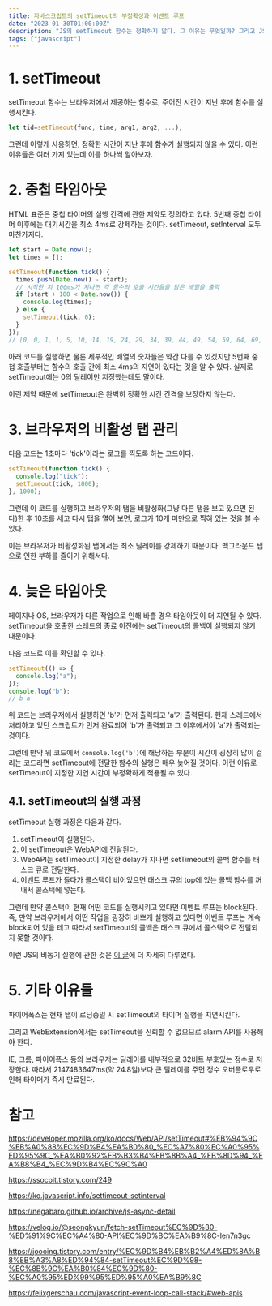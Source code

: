 ```yaml
---
title: 자바스크립트의 setTimeout의 부정확성과 이벤트 루프
date: "2023-01-30T01:00:00Z"
description: "JS의 setTimeout 함수는 정확하지 않다. 그 이유는 무엇일까? 그리고 JS의 작동방식을 깊이 알아보기"
tags: ["javascript"]
---
```


# 1. setTimeout

setTimeout 함수는 브라우저에서 제공하는 함수로, 주어진 시간이 지난 후에 함수를 실행시킨다.

```js
let tid=setTimeout(func, time, arg1, arg2, ...);
```

그런데 이렇게 사용하면, 정확한 시간이 지난 후에 함수가 실행되지 않을 수 있다. 이런 이유들은 여러 가지 있는데 이를 하나씩 알아보자.

# 2. 중첩 타임아웃

HTML 표준은 중첩 타이머의 실행 간격에 관한 제약도 정의하고 있다. 5번째 중첩 타이머 이후에는 대기시간을 최소 4ms로 강제하는 것이다. setTimeout, setInterval 모두 마찬가지다.

```js
let start = Date.now();
let times = [];

setTimeout(function tick() {
  times.push(Date.now() - start);
  // 시작한 지 100ms가 지나면 각 함수의 호출 시간들을 담은 배열을 출력
  if (start + 100 < Date.now()) {
    console.log(times);
  } else {
    setTimeout(tick, 0);
  }
});
// [0, 0, 1, 1, 5, 10, 14, 19, 24, 29, 34, 39, 44, 49, 54, 59, 64, 69, 74, 79, 84, 89, 94, 99, 104]
```

아래 코드를 실행하면 물론 세부적인 배열의 숫자들은 약간 다를 수 있겠지만 5번째 중첩 호출부터는 함수의 호출 간에 최소 4ms의 지연이 있다는 것을 알 수 있다. 실제로 setTimeout에는 0의 딜레이만 지정했는데도 말이다.

이런 제약 때문에 setTimeout은 완벽히 정확한 시간 간격을 보장하지 않는다.

# 3. 브라우저의 비활성 탭 관리

다음 코드는 1초마다 'tick'이라는 로그를 찍도록 하는 코드이다.

```js
setTimeout(function tick() {
  console.log("tick");
  setTimeout(tick, 1000);
}, 1000);
```

그런데 이 코드를 실행하고 브라우저의 탭을 비활성화(그냥 다른 탭을 보고 있으면 된다)한 후 10초를 세고 다시 탭을 열어 보면, 로그가 10개 미만으로 찍혀 있는 것을 볼 수 있다. 

이는 브라우저가 비활성화된 탭에서는 최소 딜레이를 강제하기 때문이다. 백그라운드 탭으로 인한 부하를 줄이기 위해서다.

# 4. 늦은 타임아웃

페이지나 OS, 브라우저가 다른 작업으로 인해 바쁠 경우 타임아웃이 더 지연될 수 있다. setTimeout을 호출한 스레드의 종료 이전에는 setTimeout의 콜백이 실행되지 않기 때문이다.

다음 코드로 이를 확인할 수 있다.

```js
setTimeout(() => {
  console.log("a");
});
console.log("b");
// b a
```

위 코드는 브라우저에서 실행하면 'b'가 먼저 출력되고 'a'가 출력된다. 현재 스레드에서 처리하고 있던 스크립트가 먼저 완료되어 'b'가 출력되고 그 이후에서야 'a'가 출력되는 것이다.

그런데 만약 위 코드에서 `console.log('b')`에 해당하는 부분이 시간이 굉장히 많이 걸리는 코드라면 setTimeout에 전달한 함수의 실행은 매우 늦어질 것이다. 이런 이유로 setTimeout이 지정한 지연 시간이 부정확하게 적용될 수 있다.

## 4.1. setTimeout의 실행 과정

setTimeout 실행 과정은 다음과 같다.

1. setTimeout이 실행된다.
2. 이 setTimeout은 WebAPI에 전달된다.
3. WebAPI는 setTimeout이 지정한 delay가 지나면 setTimeout의 콜백 함수를 태스크 큐로 전달한다.
4. 이벤트 루프가 돌다가 콜스택이 비어있으면 태스크 큐의 top에 있는 콜백 함수를 꺼내서 콜스택에 넣는다.

그런데 만약 콜스택이 현재 어떤 코드를 실행시키고 있다면 이벤트 루프는 block된다. 즉, 만약 브라우저에서 어떤 작업을 굉장히 바쁘게 실행하고 있다면 이벤트 루프는 계속 block되어 있을 테고 따라서 setTimeout의 콜백은 태스크 큐에서 콜스택으로 전달되지 못할 것이다.

이런 JS의 비동기 실행에 관한 것은 [이 글](https://www.witch.work/javascript-event-loop-dive/)에 더 자세히 다루었다.

# 5. 기타 이유들

파이어폭스는 현재 탭이 로딩중일 시 setTimeout의 타이머 실행을 지연시킨다.

그리고 WebExtension에서는 setTimeout을 신뢰할 수 없으므로 alarm API를 사용해야 한다.

IE, 크롬, 파이어폭스 등의 브라우저는 딜레이를 내부적으로 32비트 부호있는 정수로 저장한다. 따라서 2147483647ms(약 24.8일)보다 큰 딜레이를 주면 정수 오버플로우로 인해 타이머가 즉시 만료된다.

# 참고

https://developer.mozilla.org/ko/docs/Web/API/setTimeout#%EB%94%9C%EB%A0%88%EC%9D%B4%EA%B0%80_%EC%A7%80%EC%A0%95%ED%95%9C_%EA%B0%92%EB%B3%B4%EB%8B%A4_%EB%8D%94_%EA%B8%B4_%EC%9D%B4%EC%9C%A0

https://ssocoit.tistory.com/249

https://ko.javascript.info/settimeout-setinterval

https://negabaro.github.io/archive/js-async-detail

https://velog.io/@seongkyun/fetch-setTimeout%EC%9D%80-%ED%91%9C%EC%A4%80-API%EC%9D%BC%EA%B9%8C-len7n3gc

https://joooing.tistory.com/entry/%EC%9D%B4%EB%B2%A4%ED%8A%B8%EB%A3%A8%ED%94%84-setTimeout%EC%9D%98-%EC%8B%9C%EA%B0%84%EC%9D%80-%EC%A0%95%ED%99%95%ED%95%A0%EA%B9%8C

https://felixgerschau.com/javascript-event-loop-call-stack/#web-apis